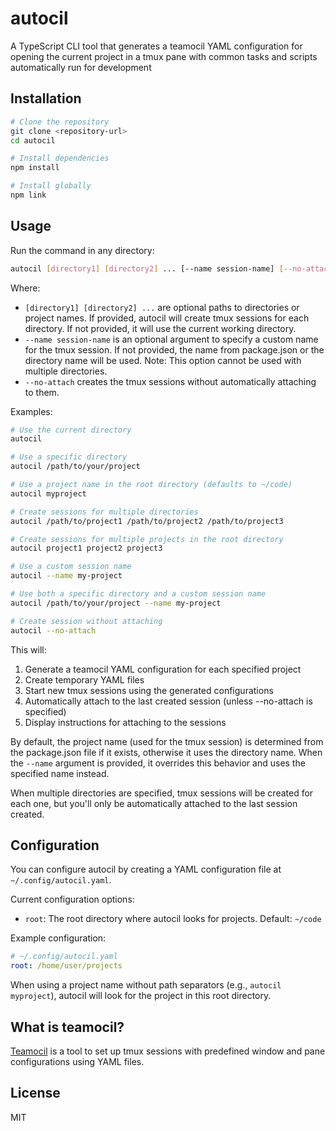 # autocil

A TypeScript CLI tool that generates a teamocil YAML configuration for opening the current project in a tmux pane with common tasks and scripts automatically run for development

## Installation

```bash
# Clone the repository
git clone <repository-url>
cd autocil

# Install dependencies
npm install

# Install globally
npm link
```

## Usage

Run the command in any directory:

```bash
autocil [directory1] [directory2] ... [--name session-name] [--no-attach]
```

Where:
- `[directory1] [directory2] ...` are optional paths to directories or project names. If provided, autocil will create tmux sessions for each directory. If not provided, it will use the current working directory.
- `--name session-name` is an optional argument to specify a custom name for the tmux session. If not provided, the name from package.json or the directory name will be used. Note: This option cannot be used with multiple directories.
- `--no-attach` creates the tmux sessions without automatically attaching to them.

Examples:

```bash
# Use the current directory
autocil

# Use a specific directory
autocil /path/to/your/project

# Use a project name in the root directory (defaults to ~/code)
autocil myproject

# Create sessions for multiple directories
autocil /path/to/project1 /path/to/project2 /path/to/project3

# Create sessions for multiple projects in the root directory
autocil project1 project2 project3

# Use a custom session name
autocil --name my-project

# Use both a specific directory and a custom session name
autocil /path/to/your/project --name my-project

# Create session without attaching
autocil --no-attach
```

This will:
1. Generate a teamocil YAML configuration for each specified project
2. Create temporary YAML files
3. Start new tmux sessions using the generated configurations
4. Automatically attach to the last created session (unless --no-attach is specified)
5. Display instructions for attaching to the sessions

By default, the project name (used for the tmux session) is determined from the package.json file if it exists, otherwise it uses the directory name. When the `--name` argument is provided, it overrides this behavior and uses the specified name instead.

When multiple directories are specified, tmux sessions will be created for each one, but you'll only be automatically attached to the last session created.

## Configuration

You can configure autocil by creating a YAML configuration file at `~/.config/autocil.yaml`.

Current configuration options:
- `root`: The root directory where autocil looks for projects. Default: `~/code`

Example configuration:
```yaml
# ~/.config/autocil.yaml
root: /home/user/projects
```

When using a project name without path separators (e.g., `autocil myproject`), autocil will look for the project in this root directory.

## What is teamocil?

[Teamocil](https://github.com/remi/teamocil) is a tool to set up tmux sessions with predefined window and pane configurations using YAML files.

## License

MIT
